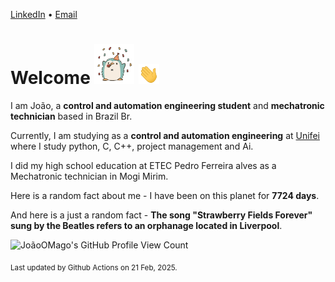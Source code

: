 [LinkedIn](https://www.linkedin.com/in/joão-pedro-gozzoli-b95641301/) &bull;
[Email](joaopedrogozzoli@gmail.com)

# Welcome <img src="happy.gif" height="64px" /> <img src="wave.gif" height="32px" />

I am João, a  **control and automation engineering student** and **mechatronic technician** based in Brazil Br.

Currently, I am studying as a **control and automation engineering** at [Unifei](https://unifei.edu.br) where I study python, C, C++, project management and Ai.

I did my high school education at ETEC Pedro Ferreira alves as a Mechatronic technician in Mogi Mirim.

Here is a random fact about me - I have been on this planet for **7724 days**.

And here is a just a random fact -  **The song "Strawberry Fields Forever" sung by the Beatles refers to an orphanage located in Liverpool**.

![JoãoOMago's GitHub Profile View Count](https://komarev.com/ghpvc/?username=JoaoOMago)

<sub>Last updated by Github Actions on 21 Feb, 2025.</sub>
